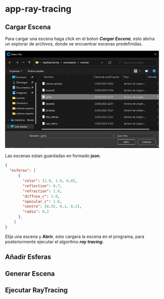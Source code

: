 # app-ray-tracing
## Cargar Escena

Para cargar una escena haga click en el boton ***Cargar Escena***, esto abrira un explorar de archivos, donde se encuentrar escenas predefinidas.

![](img_doc/explorador.png)

Las escenas estan guardadas en formado **json**.

```json
{
  "esferas": [
      {
        "color": [1.0, 1.0, 0.0],
        "reflection": 0.7,
        "refraction": 1.0,
        "diffuse_c": 1.0,
        "specular_c": 1.0,
        "centro": [0.55, 0.1, 0.1],
        "radio": 0.3
      },
    ]
}
```
Elija una escena y **Abrir**, esto cargara la escena en el programa, para posteriormente ejecutar el algoritmo ***ray tracing***.
## Añadir Esferas

## Generar Escena

## Ejecutar RayTracing